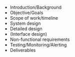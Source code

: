 * Introduction/Background
* Objective/Goals
* Scope of work/timeline
* System design
* Detailed design
* (Interface design)
* Non-functional requirements
* Testing/Monitoring/Alerting
* Deliverables